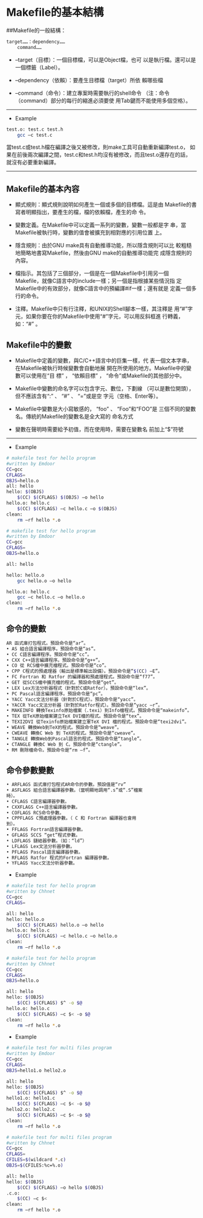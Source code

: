 # Makefile的基本結構



##Makefile的一般結構：
```sh
target……：dependency……
    command……
```

- –target（目標）：一個目標檔，可以是Object檔，也可
以是執行檔。還可以是一個標籤（Label）。

- –dependency（依賴）：要產生目標檔（target）所依
賴哪些檔

- –command（命令）：建立專案時需要執行的shell命令
（注：命令（command）部分的每行的縮進必須要使
用Tab鍵而不能使用多個空格）。

---
- Example

```sh
test.o: test.c test.h
    gcc –c test.c
```

當test.c或test.h檔在編譯之後又被修改，則make工具可自動重新編譯test.o，
如果在前後兩次編譯之間，test.c和test.h均沒有被修改，而且test.o還存在的話，
就沒有必要重新編譯。

---

## Makefile的基本內容


- 顯式規則：顯式規則說明如何產生一個或多個的目標檔。這是由
Makefile的書寫者明顯指出，要產生的檔，檔的依賴檔，產生的命
令。

- 變數定義。在Makefile中可以定義一系列的變數，變數一般都是字
串，當Makefile被執行時，變數的值會被擴充到相對應的引用位置
上。

- 隱含規則：由於GNU make具有自動推導功能，所以隱含規則可以比
較粗糙地簡略地書寫Makefile，然後由GNU make的自動推導功能完
成隱含規則的內容。

- 檔指示。其包括了三個部分，一個是在一個Makefile中引用另一個
Makefile，就像C語言中的include一樣；另一個是指根據某些情況指
定Makefile中的有效部分，就像C語言中的預編譯#if一樣；還有就是
定義一個多行的命令。

- 注釋。Makefile中只有行注釋，和UNIX的Shell腳本一樣，其注釋是
用“#”字元，如果你要在你的Makefile中使用“#”字元，可以用反斜框進
行轉義，如：“\#”
。


## Makefile中的變數

- Makefile中定義的變數，與C/C++語言中的巨集一樣，代
表一個文本字串，在Makefile被執行時候變數會自動地展
開在所使用的地方。Makefile中的變數可以使用在“目
標”
，
“依賴目標”
，
“命令”或Makefile的其他部分中。

- Makefile中變數的命名字可以包含字元、數位，下劃線
（可以是數位開頭），但不應該含有“:”
、
“#”
、
“=”或是空
字元（空格、Enter等）。

- Makefile中變數是大小寫敏感的，
“foo”
、
“Foo”和“FOO”是
三個不同的變數名。傳統的Makefile的變數名是全大寫的
命名方式

- 變數在聲明時需要給予初值，而在使用時，需要在變數名
前加上“$”符號

---

- Example

```sh
# makefile test for hello program
#written by Emdoor
CC=gcc
CFLAGS=
OBJS=hello.o
all: hello
hello: $(OBJS)
    $(CC) $(CFLAGS) $(OBJS) –o hello
hello.o: hello.c
    $(CC) $(CFLAGS) –c hello.c –o $(OBJS)
clean:
    rm –rf hello *.o
```

```sh
# makefile test for hello program
#written by Emdoor
CC=gcc
CFLAGS=
OBJS=hello.o

all: hello

hello: hello.o
    gcc hello.o –o hello

hello.o: hello.c
    gcc –c hello.c –o hello.o
clean:
    rm –rf hello *.o
```

## 命令的變數

```sh
AR 函式庫打包程式。預設命令是“ar”。
• AS 組合語言編譯程序。預設命令是“as”。
• CC C語言編譯程序。預設命令是“cc”。
• CXX C++語言編譯程序。預設命令是“g++”。
• CO 從 RCS檔中擴充檔程式。預設命令是“co”。
• CPP C程式的預處理器（輸出是標準輸出設備）。預設命令是“$(CC) –E”。
• FC Fortran 和 Ratfor 的編譯器和預處理程式。預設命令是“f77”。
• GET 從SCCS檔中擴充檔的程式。預設命令是“get”。
• LEX Lex方法分析器程式（針對於C或Ratfor）。預設命令是“lex”。
• PC Pascal語言編譯程序。預設命令是“pc”。
• YACC Yacc文法分析器（針對於C程式）。預設命令是“yacc”。
• YACCR Yacc文法分析器（針對於Ratfor程式）。預設命令是“yacc –r”。
• MAKEINFO 轉換Texinfo原始檔案（.texi）到Info檔程式。預設命令是“makeinfo”。
• TEX 從TeX原始檔案建立TeX DVI檔的程式。預設命令是“tex”。
• TEXI2DVI 從Texinfo原始檔案建立軍TeX DVI 檔的程式。預設命令是“texi2dvi”。
• WEAVE 轉換Web到TeX的程式。預設命令是“weave”。
• CWEAVE 轉換C Web 到 TeX的程式。預設命令是“cweave”。
• TANGLE 轉換Web到Pascal語言的程式。預設命令是“tangle”。
• CTANGLE 轉換C Web 到 C。預設命令是“ctangle”。
• RM 刪除檔命令。預設命令是“rm –f”。
```

## 命令參數變數

```sh
• ARFLAGS 函式庫打包程式AR命令的參數。預設值是“rv”
• ASFLAGS 組合語言編譯器參數。（當明顯地調用“.s”或“.S”檔案
時）。
• CFLAGS C語言編譯器參數。
• CXXFLAGS C++語言編譯器參數。
• COFLAGS RCS命令參數。
• CPPFLAGS C預處理器參數。（ C 和 Fortran 編譯器也會用
到）。
• FFLAGS Fortran語言編譯器參數。
• GFLAGS SCCS “get”程式參數。
• LDFLAGS 鏈結器參數。（如：“ld”）
• LFLAGS Lex文法分析器參數。
• PFLAGS Pascal語言編譯器參數。
• RFLAGS Ratfor 程式的Fortran 編譯器參數。
• YFLAGS Yacc文法分析器參數。
```

- Example

```sh
# makefile test for hello program
#written by Chhnet
CC=gcc
CFLAGS=

all: hello
hello: hello.o
    $(CC) $(CFLAGS) hello.o –o hello
hello.o: hello.c
    $(CC) $(CFLAGS) –c hello.c –o hello.o
clean:
    rm –rf hello *.o
```

```sh
# makefile test for hello program
#written by Chhnet
CC=gcc
CFLAGS=
OBJS=hello.o

all: hello
hello: $(OBJS)
    $(CC) $(CFLAGS) $^ -o $@
hello.o: hello.c
    $(CC) $(CFLAGS) –c $< -o $@
clean:
    rm –rf hello *.o
```

- Example


```sh
# makefile test for multi files program
#written by Emdoor
CC=gcc
CFLAGS=
OBJS=hello1.o hello2.o

all: hello
hello: $(OBJS)
    $(CC) $(CFLAGS) $^ -o $@
hello1.o: hello1.c
    $(CC) $(CFLAGS) –c $< -o $@
hello2.o: hello2.c
    $(CC) $(CFLAGS) –c $< -o $@
clean:
    rm –rf hello *.o
```

```sh
# makefile test for multi files program
#written by Chhnet
CC=gcc
CFLAGS=
CFILES=$(wildcard *.c)
OBJS=$(CFILES:%c=%.o)

all: hello
hello: $(OBJS)
    $(CC) $(CFLAGS) –o hello $(OBJS)
.c.o:
    $(CC) –c $<
clean:
    rm –rf hello *.o
```